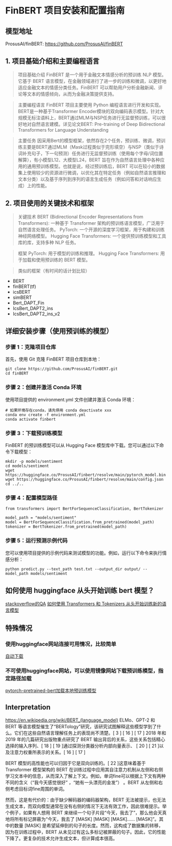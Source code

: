 # FinBERT 项目安装和配置指南

## 模型地址
ProsusAI/finBERT: https://github.com/ProsusAI/finBERT 



## 1. 项目基础介绍和主要编程语言
> 项目基础介绍
FinBERT 是一个用于金融文本情感分析的预训练 NLP 模型。它基于 BERT 语言模型，在金融领域进行了进一步的训练和微调，以更好地适应金融文本的情感分类任务。FinBERT 可以帮助用户分析金融新闻、评论等文本的情感倾向，从而为金融决策提供支持。

> 主要编程语言
FinBERT 项目主要使用 Python 编程语言进行开发和实现。BERT是一种基于Transformer Encoder模块的双向编码表示模型。针对大规模无标注语料上，BERT通过MLM与NSP任务进行无监督预训练，可以很好地对自然语言建模。详见论文BERT: Pre-training of Deep Bidirectional Transformers for Language Understanding


> 主要任务
因采用Bert的模型框架，依然存在2个任务，预训练、微调，预训练主要是BERT通过MLM（Mask过程类似于完形填空）与NSP（类似于诗词补充句子，下一句预测）任务进行无监督预训练（使用每个字母/词位置解算），有小模型L12、大模型L24，BERT 旨在作为自然语言处理中各种应用的通用预训练模型。也就是说，经过预训练后，BERT 可以在较小的数据集上使用较少的资源进行微调，以优化其在特定任务（例如自然语言推理和文本分类）以及基于序列到序列的语言生成任务（例如问答和对话响应生成）上的性能。



## 2. 项目使用的关键技术和框架

> 关键技术
BERT (Bidirectional Encoder Representations from Transformers): 一种基于 Transformer 架构的预训练语言模型，广泛用于自然语言处理任务。
PyTorch: 一个开源的深度学习框架，用于构建和训练神经网络模型。
Hugging Face Transformers: 一个提供预训练模型和工具库的库，支持多种 NLP 任务。

> 框架
PyTorch: 用于模型的训练和推理。
Hugging Face Transformers: 用于加载和使用预训练的 BERT 模型。


> 类似的框架（有时间的话计划比较）
- BERT
- finBERT(tf)
- icsBERT
- simBERT
- Bert_DAPT_Fin
- IcsBert_DAPT2_ins
- IcsBert_DAPT2_ins_v2


## 详细安装步骤（使用预训练的模型）


### 步骤 1：克隆项目仓库

首先，使用 Git 克隆 FinBERT 项目仓库到本地：

```shell
git clone https://github.com/ProsusAI/finBERT.git
cd finBERT
```

### 步骤 2：创建并激活 Conda 环境
使用项目提供的 environment.yml 文件创建并激活 Conda 环境：

```shell
# 如果环境存在conda，请先停用 conda deactivate xxx
conda env create -f environment.yml
conda activate finbert
```


### 步骤 3：下载预训练模型
FinBERT 的预训练模型可以从 Hugging Face 模型库中下载。您可以通过以下命令下载模型：
```
mkdir -p models/sentiment
cd models/sentiment
wget https://huggingface.co/ProsusAI/finbert/resolve/main/pytorch_model.bin
wget https://huggingface.co/ProsusAI/finbert/resolve/main/config.json
cd ../..
```

### 步骤 4：配置模型路径

```shell
from transformers import BertForSequenceClassification, BertTokenizer
 
model_path = "models/sentiment"
model = BertForSequenceClassification.from_pretrained(model_path)
tokenizer = BertTokenizer.from_pretrained(model_path)
```

### 步骤 5：运行预测示例代码

您可以使用项目提供的示例代码来测试模型的功能。例如，运行以下命令来执行情感分析：
```
python predict.py --text_path test.txt --output_dir output/ --model_path models/sentiment
```

## 如何使用 huggingface 从头开始​​训练 bert 模型？

[stackoverflow的QA](https://stackoverflow.com/questions/69126923/how-to-train-a-bert-model-from-scratch-with-huggingface)
[如何使用 Transformers 和 Tokenizers 从头开始​​训练新的语言模型](https://huggingface.co/blog/how-to-train)


## 特殊情况

### 使用huggingface网站连接可用情况，比较简单
[自动下载](https://huggingface.co/yiyanghkust/finbert-tone-chinese/blob/main/vocab.txt)


### 不可使用huggingface网站，可以使用镜像网站下载预训练模型，指定路径加载
[pytorch-pretrained-bert加载本地预训练模型](https://blog.csdn.net/mch2869253130/article/details/105538245)

## Interpretation
https://en.wikipedia.org/wiki/BERT_(language_model)
ELMo、GPT-2 和 BERT 等语言模型催生了“BERTology”研究，该研究试图解释这些模型学到了什么。它们在这些自然语言理解任务上的表现尚不清楚。[ 3 ] [ 16 ] [ 17 ] 2018 年和 2019 年的几篇研究出版物重点研究了 BERT 输出背后的关系，这些关系包括精心选择的输入序列、[ 18 ] [ 19 ]通过探测分类器分析内部向量表示、 [ 20 ] [ 21 ]以及注意力权重所表示的关系。[ 16 ] [ 17 ]

BERT 模型的高性能也可以归因于它是双向训练的。[ 22 ]这意味着基于 Transformer 模型架构的 BERT 在训练过程中应用其自注意力机制从左侧和右侧学习文本中的信息，从而深入了解上下文。例如，单词fine可以根据上下文有两种不同的含义（“我今天感觉很好” ，“她有一头漂亮的金发”） 。BERT 从左侧和右侧考虑目标词fine周围的单词。

然而，这是有代价的：由于缺少解码器的编码器架构，BERT 无法被提示，也无法生成文本，而双向模型通常在没有右侧的情况下无法有效工作，因此很难提示。举个例子，如果有人想用 BERT 来继续一个句子片段“今天，我去了”，那么他会天真地将所有标记屏蔽为“今天，我去了 [MASK] [MASK] [MASK]...... [MASK]”。其中的数量 [MASK] 是希望延伸到的句子的长度。然而，这构成了数据集的转移，因为在训练过程中，BERT 从未见过有这么多标记被屏蔽的句子。因此，它的性能下降了。更复杂的技术允许生成文本，但计算成本很高。



